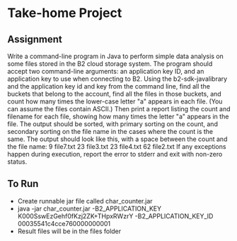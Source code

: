 # Take-home Project
## Assignment
Write a command-line program in Java to perform simple data analysis on some files stored in the B2 cloud storage system. The program should accept two command-line arguments: an application key ID, and an application key to use when connecting to B2.
Using the ​b2-sdk-java​ library and the application key id and key from the command line, find all the buckets that belong to the account, find all the files in those buckets, and count how many times the lower-case letter "a" appears in each file. (You can assume the files contain ASCII.)
Then print a report listing the count and filename for each file, showing how many times the letter "a" appears in the file. The output should be sorted, with primary sorting on the count, and secondary sorting on the file name in the cases where the count is the same. The output should look like this, with a space between the count and the file name:
9 file7.txt 23 file3.txt 23 file4.txt 62 file2.txt
If any exceptions happen during execution, report the error to stderr and exit with non-zero status.

## To Run
- Create runnable jar file called char_counter.jar
- java -jar char_counter.jar -B2_APPLICATION_KEY K000SswEzGehf0fKzj2ZK+THpxRWzrY -B2_APPLICATION_KEY_ID 00035541c4cce760000000001
- Result files will be in the files folder